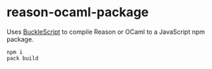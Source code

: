 # reason-ocaml-package

Uses [BuckleScript](https://bucklescript.github.io/) to compile Reason or OCaml to a JavaScript npm package.

```
npm i
pack build
```